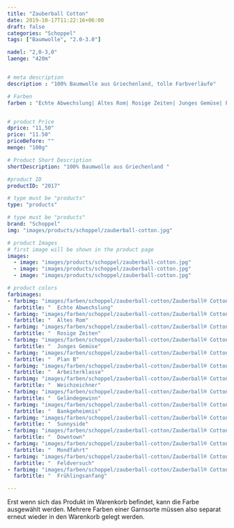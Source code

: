 ```yaml
---
title: "Zauberball Cotton"
date: 2019-10-17T11:22:16+06:00
draft: false
categories: "Schoppel"
tags: ["Baumwolle", "2.0-3.0"]

nadel: "2,0-3,0" 
laenge: "420m"	


# meta description
description : "100% Baumwolle aus Griechenland, tolle Farbverläufe"

# Farben
farben : "Echte Abwechslung| Altes Rom| Rosige Zeiten| Junges Gemüse| Plan B| Arbeiterklasse| Weichzeichner| Geländegewinn| Bankgeheimnis| Sunnyside| Downtown| Mondfahrt| Feldversuch| Frühlingsanfang"


# product Price
dprice: "11,50"
price: "11.50"
priceBefore: ""
menge: "100g"

# Product Short Description
shortDescription: "100% Baumwolle aus Griechenland "

#product ID
productID: "2017"

# type must be "products"
type: "products"

# type must be "products"
brand: "Schoppel"
img: "images/products/schoppel/zauberball-cotton.jpg"   

# product Images
# first image will be shown in the product page
images:
  - image: "images/products/schoppel/zauberball-cotton.jpg"
  - image: "images/products/schoppel/zauberball-cotton.jpg"
  - image: "images/products/schoppel/zauberball-cotton.jpg"

# product colors
farbimages:
- farbimg: "images/farben/schoppel/zauberball-cotton/Zauberball® Cotton 2338_ Echte Abwechslung.jpg"	
  farbtitle: "  Echte Abwechslung"
- farbimg: "images/farben/schoppel/zauberball-cotton/Zauberball® Cotton 2339_ Altes Rom.jpg"	
  farbtitle: "  Altes Rom"
- farbimg: "images/farben/schoppel/zauberball-cotton/Zauberball® Cotton 2340_ Rosige Zeiten.jpg"	
  farbtitle: "  Rosige Zeiten"
- farbimg: "images/farben/schoppel/zauberball-cotton/Zauberball® Cotton 2341_ Junges Gemüse.jpg"	
  farbtitle: "  Junges Gemüse"
- farbimg: "images/farben/schoppel/zauberball-cotton/Zauberball® Cotton 2342_ Plan B.jpg"	
  farbtitle: "  Plan B"
- farbimg: "images/farben/schoppel/zauberball-cotton/Zauberball® Cotton 2343_ Arbeiterklasse.jpg"	
  farbtitle: "  Arbeiterklasse"
- farbimg: "images/farben/schoppel/zauberball-cotton/Zauberball® Cotton 2369_ Weichzeichner.jpg"	
  farbtitle: "  Weichzeichner"
- farbimg: "images/farben/schoppel/zauberball-cotton/Zauberball® Cotton 2370_ Geländegewinn.jpg"	
  farbtitle: "  Geländegewinn"
- farbimg: "images/farben/schoppel/zauberball-cotton/Zauberball® Cotton 2393_ Bankgeheimnis.jpg"	
  farbtitle: "  Bankgeheimnis"
- farbimg: "images/farben/schoppel/zauberball-cotton/Zauberball® Cotton 2406_ Sunnyside.jpg"	
  farbtitle: "  Sunnyside"
- farbimg: "images/farben/schoppel/zauberball-cotton/Zauberball® Cotton 2407_ Downtown.jpg"	
  farbtitle: "  Downtown"
- farbimg: "images/farben/schoppel/zauberball-cotton/Zauberball® Cotton 2439_ Mondfahrt.jpg"	
  farbtitle: "  Mondfahrt"
- farbimg: "images/farben/schoppel/zauberball-cotton/Zauberball® Cotton 2440_ Feldversuch.jpg"	
  farbtitle: "  Feldversuch"
- farbimg: "images/farben/schoppel/zauberball-cotton/Zauberball® Cotton 2441_ Frühlingsanfang.jpg"	
  farbtitle: "  Frühlingsanfang"

---
```


Erst wenn sich das Produkt im Warenkorb befindet, kann die Farbe ausgewählt werden.
Mehrere Farben einer Garnsorte müssen also separat erneut wieder in den Warenkorb gelegt werden.
